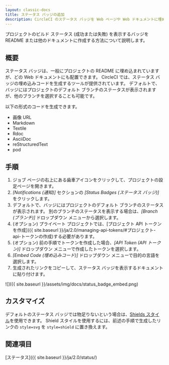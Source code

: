 ```yaml
---
layout: classic-docs
title: ステータス バッジの追加
description: CircleCI のステータス バッジを Web ページや Web ドキュメントに埋め込む方法
---
```


プロジェクトのビルド ステータス (成功または失敗) を表示するバッジを README または他のドキュメントに作成する方法について説明します。

## 概要

ステータス バッジは、一般にプロジェクトの README に埋め込まれていますが、どの Web ドキュメントにも配置できます。 CircleCI では、ステータス バッジの埋め込みコードを生成するツールが提供されています。 デフォルトで、バッジにはプロジェクトのデフォルト ブランチのステータスが表示されますが、他のブランチを選択することも可能です。

以下の形式のコードを生成できます。

- 画像 URL
- Markdown
- Textile
- Rdoc
- AsciiDoc
- reStructuredText
- pod

## 手順

1. ジョブ ページの右上にある歯車アイコンをクリックして、プロジェクトの設定ページを開きます。
2. *[Notifications (通知)]* セクションの *[Status Badges (ステータス バッジ)]* をクリックします。
3. デフォルトで、バッジにはプロジェクトのデフォルト ブランチのステータスが表示されます。 別のブランチのステータスを表示する場合は、*[Branch (ブランチ)]* ドロップダウン メニューから選択します。
4. (オプション) プライベート プロジェクトでは、[プロジェクト API トークンを作成]({{ site.baseurl }}/ja/2.0/managing-api-tokens/#プロジェクト-api-トークンの作成)する必要があります。
5. (オプション) 前の手順でトークンを作成した場合、*[API Token (API トークン)]* ドロップダウン メニューで作成したトークンを選択します。
6. *[Embed Code (埋め込みコード)]* ドロップダウン メニューで目的の言語を選択します。
7. 生成されたリンクをコピーして、ステータス バッジを表示するドキュメントに貼り付けます。

![]({{ site.baseurl }}/assets/img/docs/status_badge_embed.png)

## カスタマイズ

デフォルトのステータス バッジでは物足りないという場合は、[Shields スタイル](https://shields.io/)を使用できます。 Shield スタイルを使用するには、前述の手順で生成したリンクの `style=svg` を `style=shield` に置き換えます。

## 関連項目

[ステータス]({{ site.baseurl }}/ja/2.0/status/)
